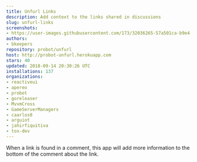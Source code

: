 ```yaml
---
title: Unfurl Links
description: Add context to the links shared in discussions
slug: unfurl-links
screenshots:
- https://user-images.githubusercontent.com/173/32036265-57a501ca-b9e4-11e7-9db3-52374fb7290c.png
authors:
- bkeepers
repository: probot/unfurl
host: http://probot-unfurl.herokuapp.com
stars: 40
updated: 2018-09-14 20:30:26 UTC
installations: 137
organizations:
- reactiveui
- apereo
- probot
- goreleaser
- MvvmCross
- GameServerManagers
- caarlos0
- arguiot
- jahirfiquitiva
- tox-dev
---
```


When a link is found in a comment, this app will add more information to the bottom of the comment about the link.
